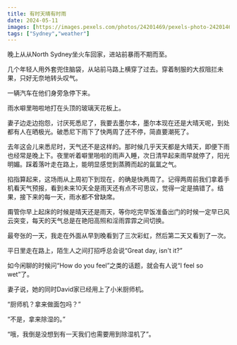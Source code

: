 ```yaml
---
title: 有时天晴有时雨
date: 2024-05-11
images: [https://images.pexels.com/photos/24201469/pexels-photo-24201469/free-photo-of-sydney-rainbow.jpeg,]
tags: ["Sydney","weather"]
---
```


晚上从从North Sydney坐火车回家，进站前暴雨不期而至。

几个年轻人用外套兜住脑袋，从站前马路上横穿了过去。穿着制服的大叔阻拦未果，只好无奈地转头叹气。

一辆汽车在他们身旁急停下来。

雨水噼里啪啦地打在头顶的玻璃天花板上。

妻子边走边抱怨，讨厌死悉尼了，我要去墨尔本，墨尔本现在还是大晴天呢，到处都有人在晒极光。破悉尼下雨下了快两周了还不停，简直要潮死了。

去年这会儿来悉尼时，天气还不是这样的。那时候几乎天天都是大晴天，即便下雨也经常是晚上下。夜里听着噼里啪啦的雨声入睡，次日清早起来雨早就停了，阳光明媚。踩着落叶走在路上，能明显感觉到蒸腾而起的氤氲之气。

掐指算起来，这场雨从上周初下到现在，的确是快两周了。记得两周前我们拿着手机看天气预报，看到未来10天全是雨天还有点不可思议，觉得一定是搞错了。结果，接下来的每一天，雨水都不曾缺席。

甭管你早上起床的时候是晴天还是雨天，等你吃完早饭准备出门的时候一定早已风云突变，每天的天气总是在艳阳高照和淫雨霏霏之间切换。

最夸张的一天，我走在外面从早到晚看到了三次彩虹，然后第二天又看到了一次。

平日里走在路上，陌生人之间打招呼总会说“Great day, isn't it?”

如今闲聊的时候问“How do you feel”之类的话题，就会有人说“I feel so wet”了。

妻子说，她的同时David家已经用上了小米厨师机。

“厨师机？拿来做面包吗？” 

“不是，拿来除湿的。” 

“哦，我倒是没想到有一天我们也需要用到除湿机了”。